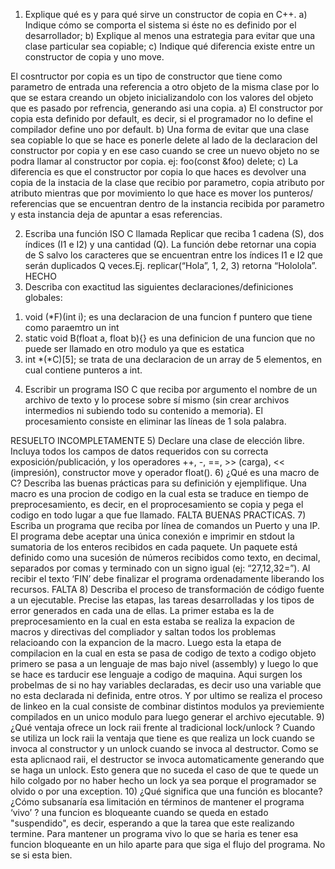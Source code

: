 1) Explique qué es y para qué sirve un constructor de copia en C++.
a) Indique cómo se comporta el sistema si éste no es definido por el desarrollador;
b) Explique al menos una estrategia para evitar que una clase particular sea copiable;
c) Indique qué diferencia existe entre un constructor de copia y uno move.

El cosntructor por copia es un tipo de constructor que tiene como parametro de entrada una referencia a otro objeto de la misma clase por lo que se estara creando
un objeto inicializandolo con los valores del objeto que es pasado por refrencia, generando asi una copia.
a) El constructor por copia esta definido por default, es decir, si el programador no lo define el compilador define uno por default. 
b) Una forma de evitar que una clase sea copiable lo que se hace es ponerle delete al lado de la declaracion del constructor por copia y en ese caso cuando se 
cree un nuevo objeto no se podra llamar al constructor por copia. ej: foo(const &foo) delete;
c) La diferencia es que el constructor por copia lo que haces es devolver una copia de la instacia de la clase que recibio por parametro, copia atributo por atributo
mientras que por movimiento lo que hace es mover los punteros/ referencias que se encuentran dentro de la instancia recibida por parametro y esta instancia deja de 
apuntar a esas referencias. 

2) Escriba una función ISO C llamada Replicar que reciba 1 cadena (S), dos índices (I1 e I2) y una cantidad (Q). La función debe retornar una copia de S 
 salvo los caracteres que se encuentran entre los índices I1 e I2 que serán duplicados Q veces.Ej. replicar(“Hola”, 1, 2, 3) retorna “Hololola”.
 HECHO 
3) Describa con exactitud las siguientes declaraciones/definiciones globales:
  1. void (*F)(int i);
   es una declaracion de una funcion f puntero que tiene como paraemtro un int
  2. static void B(float a, float b){} 
    es una definicion de una funcion que no puede ser llamado en otro modulo ya que es estatica 
  3. int *(*C)[5]; 
    se trata de una declaracion de un array de 5 elementos, en cual contiene punteros a int. 
 4) Escribir un programa ISO C que reciba por argumento el nombre de un archivo de texto y lo procese sobre sí mismo (sin crear archivos 
 intermedios ni subiendo todo su contenido a memoria). El procesamiento consiste en eliminar las líneas de 1 sola palabra.  
 
 RESUELTO INCOMPLETAMENTE
 5) Declare una clase de elección libre. Incluya todos los campos de datos requeridos con su correcta exposición/publicación, y los operadores
  ++, -, ==, >> (carga), << (impresión), constructor move y operador float().
 6) ¿Qué es una macro de C? Describa las buenas prácticas para su definición y ejemplifique.
Una macro es una procion de codigo en la cual esta se traduce en tiempo de preprocesamiento, es decir, en el proprocesamiento se copia y pega el codigo en 
todo lugar a que fue llamado. FALTA BUENAS PRACTICAS.
7) Escriba un programa que reciba por línea de comandos un Puerto y una IP. El programa debe aceptar una única conexión e imprimir en stdout la sumatoria de 
los enteros recibidos en cada paquete. Un paquete está definido como una sucesión de números recibidos como texto, en decimal, separados por comas y 
terminado con un signo igual (ej: “27,12,32=”). Al recibir el texto ‘FIN’ debe finalizar el programa ordenadamente liberando los recursos.
FALTA
8) Describa el proceso de transformación de código fuente a un ejecutable. Precise las etapas, las tareas desarrolladas y los tipos de error generados en cada 
una de ellas.
La primer estaba es la de preprocesamiento en la cual en esta estaba se realiza la expacion de macros y directivas del compliador y saltan todos los 
problemas relacioando con la expancion de la macro. Luego esta la etapa de compilacion en la cual en esta se pasa de codigo de texto a codigo objeto primero se 
pasa a un lenguaje de mas bajo nivel (assembly) y luego lo que se hace es tarducir ese lenguaje a codigo de maquina. Aqui surgen los probelmas de si no hay 
variables declaradas, es decir uso una variable que no esta declarada ni definida, entre otros. Y por ultimo se realiza el proceso de linkeo en la cual 
consiste de combinar distintos modulos ya previemiente compilados en un unico modulo para luego generar el archivo ejecutable.
9) ¿Qué ventaja ofrece un lock raii frente al tradicional lock/unlock ?
Cuando se utiliza un lock raii la ventaja que tiene es que realiza un lock cuando se invoca al constructor y un unlock cuando se invoca al destructor. Como se 
esta aplicnaod raii, el destructor se invoca automaticamente generando que se haga un unlock. Esto genera que no suceda el caso de que te quede un hilo colgado 
por no haber hecho un lock ya sea porque el programador se olvido o por una exception. 
10) ¿Qué significa que una función es blocante?¿Cómo subsanaría esa limitación en términos de mantener el programa ‘vivo’ ?
una funcion es bloqueante cuando se queda en estado "suspendido", es decir, esperando a que la tarea que este realizando termine. Para mantener un programa vivo lo 
que se haria es tener esa funcion bloqueante en un hilo aparte para que siga el flujo del programa. 
No se si esta bien.


